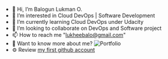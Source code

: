 - 👋 Hi, I’m Balogun Lukman O.
- 👀 I’m interested in Cloud DevOps | Software Development
- 🌱 I’m currently learning Cloud DevOps under Udacity
- 💞️ I’m looking to collaborate on DevOps and Software project
- 📫 How to reach me "lukheebalo@gmail.com"
- 🔭 Want to know more about me? ![Portfolio](http://devlook.tech/)
- ⚙️ Review [my first github account](https://github.com/lukhee)

<!---
dev-luqman/dev-luqman is a ✨ special ✨ repository because its `README.md` (this file) appears on your GitHub profile.
You can click the Preview link to take a look at your changes.
--->
